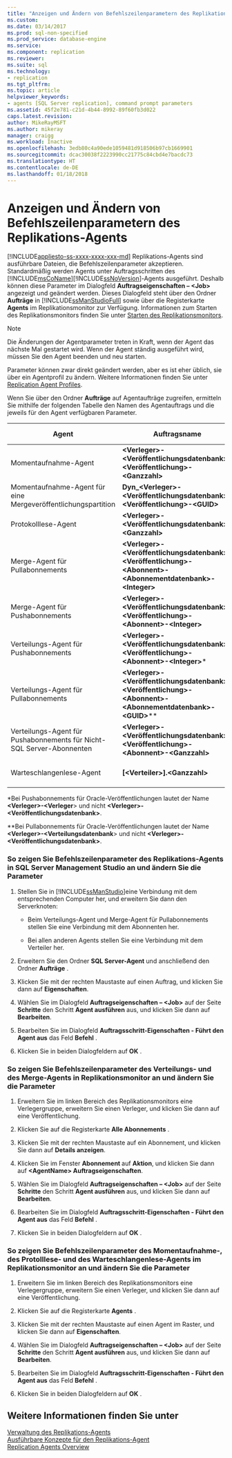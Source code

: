 ```yaml
---
title: "Anzeigen und Ändern von Befehlszeilenparametern des Replikations-Agents | Microsoft-Dokumentation"
ms.custom: 
ms.date: 03/14/2017
ms.prod: sql-non-specified
ms.prod_service: database-engine
ms.service: 
ms.component: replication
ms.reviewer: 
ms.suite: sql
ms.technology:
- replication
ms.tgt_pltfrm: 
ms.topic: article
helpviewer_keywords:
- agents [SQL Server replication], command prompt parameters
ms.assetid: 45f2e781-c21d-4b44-8992-89f60fb3d022
caps.latest.revision: 
author: MikeRayMSFT
ms.author: mikeray
manager: craigg
ms.workload: Inactive
ms.openlocfilehash: 3edb80c4a90ede1059481d918506b97cb1669901
ms.sourcegitcommit: dcac30038f2223990cc21775c84cbd4e7bacdc73
ms.translationtype: HT
ms.contentlocale: de-DE
ms.lasthandoff: 01/18/2018
---
```

# <a name="view-and-modify-replication-agent-command-prompt-parameters"></a>Anzeigen und Ändern von Befehlszeilenparametern des Replikations-Agents
[!INCLUDE[appliesto-ss-xxxx-xxxx-xxx-md](../../../includes/appliesto-ss-xxxx-xxxx-xxx-md.md)] Replikations-Agents sind ausführbare Dateien, die Befehlszeilenparameter akzeptieren. Standardmäßig werden Agents unter Auftragsschritten des [!INCLUDE[msCoName](../../../includes/msconame-md.md)][!INCLUDE[ssNoVersion](../../../includes/ssnoversion-md.md)]-Agents ausgeführt. Deshalb können diese Parameter im Dialogfeld **Auftragseigenschaften – \<Job>** angezeigt und geändert werden. Dieses Dialogfeld steht über den Ordner **Aufträge** in [!INCLUDE[ssManStudioFull](../../../includes/ssmanstudiofull-md.md)] sowie über die Registerkarte **Agents** im Replikationsmonitor zur Verfügung. Informationen zum Starten des Replikationsmonitors finden Sie unter [Starten des Replikationsmonitors](../../../relational-databases/replication/monitor/start-the-replication-monitor.md).  
  
> [!NOTE]  
>  Die Änderungen der Agentparameter treten in Kraft, wenn der Agent das nächste Mal gestartet wird. Wenn der Agent ständig ausgeführt wird, müssen Sie den Agent beenden und neu starten.  
  
 Parameter können zwar direkt geändert werden, aber es ist eher üblich, sie über ein Agentprofil zu ändern. Weitere Informationen finden Sie unter [Replication Agent Profiles](../../../relational-databases/replication/agents/replication-agent-profiles.md).  
  
 Wenn Sie über den Ordner **Aufträge** auf Agentaufträge zugreifen, ermitteln Sie mithilfe der folgenden Tabelle den Namen des Agentauftrags und die jeweils für den Agent verfügbaren Parameter.  
  
|Agent|Auftragsname|Eine Liste der Parameter finden Sie unter|  
|-----------|--------------|------------------------------------|  
|Momentaufnahme-Agent|**\<Verleger>-\<Veröffentlichungsdatenbank>-\<Veröffentlichung>-\<Ganzzahl>**|[Replication Snapshot Agent](../../../relational-databases/replication/agents/replication-snapshot-agent.md)|  
|Momentaufnahme-Agent für eine Mergeveröffentlichungspartition|**Dyn_\<Verleger>-\<Veröffentlichungsdatenbank>-\<Veröffentlichung>-\<GUID>**|[Replication Snapshot Agent](../../../relational-databases/replication/agents/replication-snapshot-agent.md)|  
|Protokolllese-Agent|**\<Verleger>-\<Veröffentlichungsdatenbank>-\<Ganzzahl>**|[Replikationsprotokolllese-Agent](../../../relational-databases/replication/agents/replication-log-reader-agent.md)|  
|Merge-Agent für Pullabonnements|**\<Verleger>-\<Veröffentlichungsdatenbank>-\<Veröffentlichung>-\<Abonnent>-\<Abonnementdatenbank>-\<Integer>**|[Replication Merge Agent](../../../relational-databases/replication/agents/replication-merge-agent.md)|  
|Merge-Agent für Pushabonnements|**\<Verleger>-\<Veröffentlichungsdatenbank>-\<Veröffentlichung>-\<Abonnent>-\<Integer>**|[Replication Merge Agent](../../../relational-databases/replication/agents/replication-merge-agent.md)|  
|Verteilungs-Agent für Pushabonnements|**\<Verleger>-\<Veröffentlichungsdatenbank>-\<Veröffentlichung>-\<Abonnent>-\<Integer>***|[Replication Distribution Agent](../../../relational-databases/replication/agents/replication-distribution-agent.md)|  
|Verteilungs-Agent für Pullabonnements|**\<Verleger>-\<Veröffentlichungsdatenbank>-\<Veröffentlichung>-\<Abonnent>-\<Abonnementdatenbank>-\<GUID>***\*|[Replication Distribution Agent](../../../relational-databases/replication/agents/replication-distribution-agent.md)|  
|Verteilungs-Agent für Pushabonnements für Nicht-SQL Server-Abonnenten|**\<Verleger>-\<Veröffentlichungsdatenbank>-\<Veröffentlichung>-\<Abonnent>-\<Ganzzahl>**|[Replication Distribution Agent](../../../relational-databases/replication/agents/replication-distribution-agent.md)|  
|Warteschlangenlese-Agent|**[\<Verteiler>].\<Ganzzahl>**|[Warteschlangenlese-Agent der Microsoft SQL Server-Replikation](../../../relational-databases/replication/agents/replication-queue-reader-agent.md)|  
  
 \*Bei Pushabonnements für Oracle-Veröffentlichungen lautet der Name **\<Verleger>-\<Verleger**> und nicht **\<Verleger>-\<Veröffentlichungsdatenbank>**.  
  
 \*\*Bei Pullabonnements für Oracle-Veröffentlichungen lautet der Name **\<Verleger>-\<Verteilungsdatenbank**> und nicht **\<Verleger>-\<Veröffentlichungsdatenbank>**.  
  
### <a name="to-view-and-modify-replication-agent-command-line-parameters-from-management-studio"></a>So zeigen Sie Befehlszeilenparameter des Replikations-Agents in SQL Server Management Studio an und ändern Sie die Parameter  
  
1.  Stellen Sie in [!INCLUDE[ssManStudio](../../../includes/ssmanstudio-md.md)]eine Verbindung mit dem entsprechenden Computer her, und erweitern Sie dann den Serverknoten:  
  
    -   Beim Verteilungs-Agent und Merge-Agent für Pullabonnements stellen Sie eine Verbindung mit dem Abonnenten her.  
  
    -   Bei allen anderen Agents stellen Sie eine Verbindung mit dem Verteiler her.  
  
2.  Erweitern Sie den Ordner **SQL Server-Agent** und anschließend den Ordner **Aufträge** .  
  
3.  Klicken Sie mit der rechten Maustaste auf einen Auftrag, und klicken Sie dann auf **Eigenschaften**.  
  
4.  Wählen Sie im Dialogfeld **Auftragseigenschaften – \<Job>** auf der Seite **Schritte** den Schritt **Agent ausführen** aus, und klicken Sie dann auf **Bearbeiten**.  
  
5.  Bearbeiten Sie im Dialogfeld **Auftragsschritt-Eigenschaften - Führt den Agent aus** das Feld **Befehl** .  
  
6.  Klicken Sie in beiden Dialogfeldern auf **OK** .  
  
### <a name="to-view-and-modify-distribution-agent-and-merge-agent-command-line-parameters-from-replication-monitor"></a>So zeigen Sie Befehlszeilenparameter des Verteilungs- und des Merge-Agents in Replikationsmonitor an und ändern Sie die Parameter  
  
1.  Erweitern Sie im linken Bereich des Replikationsmonitors eine Verlegergruppe, erweitern Sie einen Verleger, und klicken Sie dann auf eine Veröffentlichung.  
  
2.  Klicken Sie auf die Registerkarte **Alle Abonnements** .  
  
3.  Klicken Sie mit der rechten Maustaste auf ein Abonnement, und klicken Sie dann auf **Details anzeigen**.  
  
4.  Klicken Sie im Fenster **Abonnement <Abonnementname>** auf **Aktion**, und klicken Sie dann auf **\<AgentName> Auftragseigenschaften**.  
  
5.  Wählen Sie im Dialogfeld **Auftragseigenschaften – \<Job>** auf der Seite **Schritte** den Schritt **Agent ausführen** aus, und klicken Sie dann auf **Bearbeiten**.  
  
6.  Bearbeiten Sie im Dialogfeld **Auftragsschritt-Eigenschaften - Führt den Agent aus** das Feld **Befehl** .  
  
7.  Klicken Sie in beiden Dialogfeldern auf **OK** .  
  
### <a name="to-view-and-modify-snapshot-agent-log-reader-agent-and-queue-reader-agent-command-line-parameters-from-replication-monitor"></a>So zeigen Sie Befehlszeilenparameter des Momentaufnahme-, des Protolllese- und des Warteschlangenlese-Agents im Replikationsmonitor an und ändern Sie die Parameter  
  
1.  Erweitern Sie im linken Bereich des Replikationsmonitors eine Verlegergruppe, erweitern Sie einen Verleger, und klicken Sie dann auf eine Veröffentlichung.  
  
2.  Klicken Sie auf die Registerkarte **Agents** .  
  
3.  Klicken Sie mit der rechten Maustaste auf einen Agent im Raster, und klicken Sie dann auf **Eigenschaften**.  
  
4.  Wählen Sie im Dialogfeld **Auftragseigenschaften – \<Job>** auf der Seite **Schritte** den Schritt **Agent ausführen** aus, und klicken Sie dann auf **Bearbeiten**.  
  
5.  Bearbeiten Sie im Dialogfeld **Auftragsschritt-Eigenschaften - Führt den Agent aus** das Feld **Befehl** .  
  
6.  Klicken Sie in beiden Dialogfeldern auf **OK** .  
  
## <a name="see-also"></a>Weitere Informationen finden Sie unter  
 [Verwaltung des Replikations-Agents](../../../relational-databases/replication/agents/replication-agent-administration.md)   
 [Ausführbare Konzepte für den Replikations-Agent](../../../relational-databases/replication/concepts/replication-agent-executables-concepts.md)   
 [Replication Agents Overview](../../../relational-databases/replication/agents/replication-agents-overview.md)  
  
  
